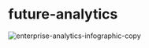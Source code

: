 # future-analytics

![enterprise-analytics-infographic-copy](https://user-images.githubusercontent.com/27078712/90051928-a79d5300-dd02-11ea-8ae7-b9681edb4534.png)
